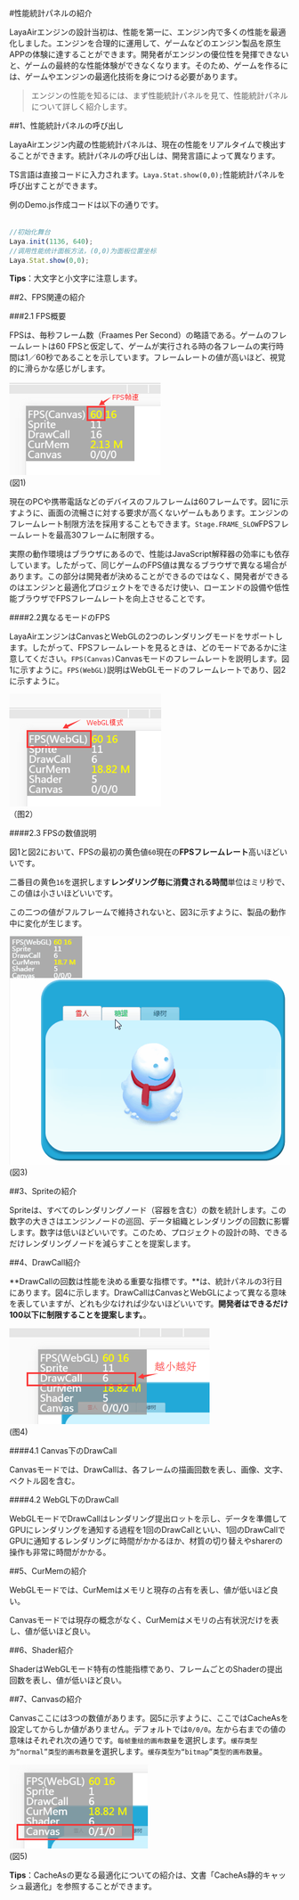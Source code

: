 #性能統計パネルの紹介

LayaAirエンジンの設計当初は、性能を第一に、エンジン内で多くの性能を最適化しました。エンジンを合理的に運用して、ゲームなどのエンジン製品を原生APPの体験に達することができます。開発者がエンジンの優位性を発揮できないと、ゲームの最終的な性能体験ができなくなります。そのため、ゲームを作るには、ゲームやエンジンの最適化技術を身につける必要があります。



>エンジンの性能を知るには、まず性能統計パネルを見て、性能統計パネルについて詳しく紹介します。



##1、性能統計パネルの呼び出し

LayaAirエンジン内蔵の性能統計パネルは、現在の性能をリアルタイムで検出することができます。統計パネルの呼び出しは、開発言語によって異なります。

TS言語は直接コードに入力されます。`Laya.Stat.show(0,0);`性能統計パネルを呼び出すことができます。

例のDemo.js作成コードは以下の通りです。


```typescript

//初始化舞台
Laya.init(1136, 640);
//调用性能统计面板方法，(0,0)为面板位置坐标
Laya.Stat.show(0,0);
```


**Tips**：大文字と小文字に注意します。



##2、FPS関連の紹介

###2.1 FPS概要

FPSは、毎秒フレーム数（Fraames Per Second）の略語である。ゲームのフレームレートは60 FPSと仮定して、ゲームが実行される時の各フレームの実行時間は1／60秒であることを示しています。フレームレートの値が高いほど、視覚的に滑らかな感じがします。

![图1](img/1.png)<br/>(図1)

現在のPCや携帯電話などのデバイスのフルフレームは60フレームです。図1に示すように、画面の流暢さに対する要求が高くないゲームもあります。エンジンのフレームレート制限方法を採用することもできます。`Stage.FRAME_SLOW`FPSフレームレートを最高30フレームに制限する。

実際の動作環境はブラウザにあるので、性能はJavaScript解释器の効率にも依存しています。したがって、同じゲームのFPS値は異なるブラウザで異なる場合があります。この部分は開発者が決めることができるのではなく、開発者ができるのはエンジンと最適化プロジェクトをできるだけ使い、ローエンドの設備や低性能ブラウザでFPSフレームレートを向上させることです。

####2.2異なるモードのFPS

LayaAirエンジンはCanvasとWebGLの2つのレンダリングモードをサポートします。したがって、FPSフレームレートを見るときは、どのモードであるかに注意してください。`FPS(Canvas)`Canvasモードのフレームレートを説明します。図1に示すように。`FPS(WebGL)`説明はWebGLモードのフレームレートであり、図2に示すように。

![图片2.png](img/2.png)<br />	（图2）



####2.3 FPSの数値説明

図1と図2において、FPSの最初の黄色値`60`現在の**FPSフレームレート**高いほどいいです。

二番目の黄色`16`を選択します**レンダリング毎に消費される時間**単位はミリ秒で、この値は小さいほどいいです。

この二つの値がフルフレームで維持されないと、図3に示すように、製品の動作中に変化が生じます。

![动图3](img/3.gif)<br/>(図3)





##3、Spriteの紹介

Spriteは、すべてのレンダリングノード（容器を含む）の数を統計します。この数字の大きさはエンジンノードの巡回、データ組織とレンダリングの回数に影響します。数字は低いほどいいです。このため、プロジェクトの設計の時、できるだけレンダリングノードを減らすことを提案します。





##4、DrawCall紹介


 **DrawCallの回数は性能を決める重要な指標です。**は、統計パネルの3行目にあります。図4に示します。DrawCallはCanvasとWebGLによって異なる意味を表していますが、どれも少なければ少ないほどいいです。**開発者はできるだけ100以下に制限することを提案します。**。

![图4](img/4.png) <br /> (图4)







####4.1 Canvas下のDrawCall

Canvasモードでは、DrawCallは、各フレームの描画回数を表し、画像、文字、ベクトル図を含む。

####4.2 WebGL下のDrawCall

WebGLモードでDrawCallはレンダリング提出ロットを示し、データを準備してGPUにレンダリングを通知する過程を1回のDrawCallといい、1回のDrawCallでGPUに通知するレンダリングに時間がかかるほか、材質の切り替えやsharerの操作も非常に時間がかかる。



##5、CurMemの紹介

WebGLモードでは、CurMemはメモリと現存の占有を表し、値が低いほど良い。

Canvasモードでは現存の概念がなく、CurMemはメモリの占有状況だけを表し、値が低いほど良い。



##6、Shader紹介

ShaderはWebGLモード特有の性能指標であり、フレームごとのShaderの提出回数を表し、値が低いほど良い。



##7、Canvasの紹介

Canvasここには3つの数値があります。図5に示すように、ここではCacheAsを設定してからしか値がありません。デフォルトでは`0/0/0`。左から右までの値の意味はそれぞれ次の通りです。`每帧重绘的画布数量`を選択します。`缓存类型为“normal”类型的画布数量`を選択します。`缓存类型为“bitmap”类型的画布数量`。


![图5](img/5.png)<br/>(図5)


**Tips**：CacheAsの更なる最適化についての紹介は、文書「CacheAs静的キャッシュ最適化」を参照することができます。










 